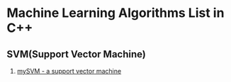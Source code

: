 # Machine Learning Algorithms List in C++

## SVM(Support Vector Machine)
1. [mySVM - a support vector machine](http://www-ai.cs.uni-dortmund.de/SOFTWARE/MYSVM/index.html)
